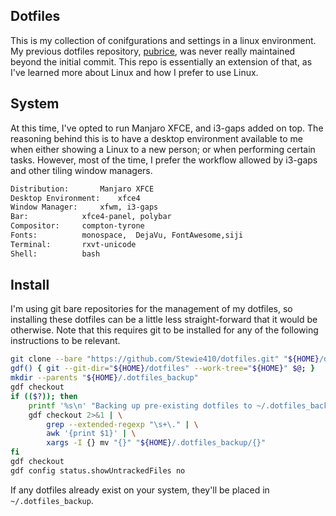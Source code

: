## Dotfiles

This is my collection of conifgurations and settings in a linux environment.  My previous dotfiles repository, [pubrice](https://github.com/Stewie410/pubrice), was never really maintained beyond the initial commit.  This repo is essentially an extension of that, as I've learned more about Linux and how I prefer to use Linux.

## System

At this time, I've opted to run Manjaro XFCE, and i3-gaps added on top.  The reasoning behind this is to have a desktop environment available to me when either showing a Linux to a new person; or when performing certain tasks.  However, most of the time, I prefer the workflow allowed by i3-gaps and other tiling window managers.  

```txt
Distribution:		Manjaro XFCE
Desktop Environment:	xfce4
Window Manager:		xfwm, i3-gaps
Bar:			xfce4-panel, polybar
Compositor:		compton-tyrone
Fonts:			monospace,  DejaVu, FontAwesome,siji
Terminal:		rxvt-unicode
Shell:			bash
```

## Install

I'm using git bare repositories for the management of my dotfiles, so installing these dotfiles can be a little less straight-forward that it would be otherwise.  Note that this requires git to be installed for any of the following instructions to be relevant.

```bash
git clone --bare "https://github.com/Stewie410/dotfiles.git" "${HOME}/dotfiles"
gdf() { git --git-dir="${HOME}/dotfiles" --work-tree="${HOME}" $@; }
mkdir --parents "${HOME}/.dotfiles_backup"
gdf checkout
if (($?)); then
	printf '%s\n' "Backing up pre-existing dotfiles to ~/.dotfiles_backup"
	gdf checkout 2>&1 | \
		grep --extended-regexp "\s+\." | \
		awk '{print $1}' | \
		xargs -I {} mv "{}" "${HOME}/.dotfiles_backup/{}"
fi
gdf checkout
gdf config status.showUntrackedFiles no
```

If any dotfiles already exist on your system, they'll be placed in `~/.dotfiles_backup`.
